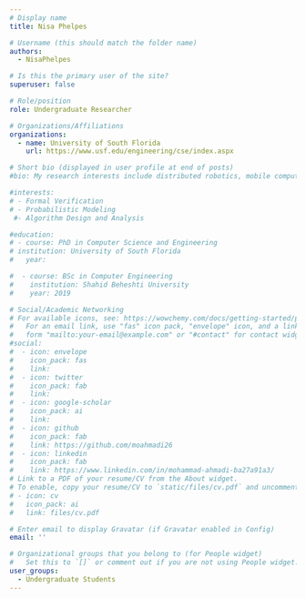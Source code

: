 ```yaml
---
# Display name
title: Nisa Phelpes

# Username (this should match the folder name)
authors:
  - NisaPhelpes

# Is this the primary user of the site?
superuser: false

# Role/position
role: Undergraduate Researcher

# Organizations/Affiliations
organizations:
  - name: University of South Florida
    url: https://www.usf.edu/engineering/cse/index.aspx

# Short bio (displayed in user profile at end of posts)
#bio: My research interests include distributed robotics, mobile computing and programmable matter.

#interests:
# - Formal Verification
# - Probabilistic Modeling
 #- Algorithm Design and Analysis

#education:
# - course: PhD in Computer Science and Engineering
# institution: University of South Florida
#   year:

#  - course: BSc in Computer Engineering
#    institution: Shahid Beheshti University
#    year: 2019

# Social/Academic Networking
# For available icons, see: https://wowchemy.com/docs/getting-started/page-builder/#icons
#   For an email link, use "fas" icon pack, "envelope" icon, and a link in the
#   form "mailto:your-email@example.com" or "#contact" for contact widget.
#social:
#  - icon: envelope
#    icon_pack: fas
#    link:
#  - icon: twitter
#    icon_pack: fab
#    link:
#  - icon: google-scholar
#    icon_pack: ai
#    link:
#  - icon: github
#    icon_pack: fab
#    link: https://github.com/moahmadi26
#  - icon: linkedin
#    icon_pack: fab
#    link: https://www.linkedin.com/in/mohammad-ahmadi-ba27a91a3/
# Link to a PDF of your resume/CV from the About widget.
# To enable, copy your resume/CV to `static/files/cv.pdf` and uncomment the lines below.
# - icon: cv
#   icon_pack: ai
#   link: files/cv.pdf

# Enter email to display Gravatar (if Gravatar enabled in Config)
email: ''

# Organizational groups that you belong to (for People widget)
#   Set this to `[]` or comment out if you are not using People widget.
user_groups:
  - Undergraduate Students
---
```

